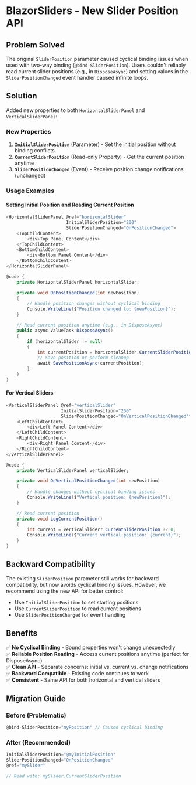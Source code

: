 # BlazorSliders - New Slider Position API

## Problem Solved

The original `SliderPosition` parameter caused cyclical binding issues when used with two-way binding (`@bind-SliderPosition`). Users couldn't reliably read current slider positions (e.g., in `DisposeAsync`) and setting values in the `SliderPositionChanged` event handler caused infinite loops.

## Solution

Added new properties to both `HorizontalSliderPanel` and `VerticalSliderPanel`:

### New Properties

1. **`InitialSliderPosition`** (Parameter) - Set the initial position without binding conflicts
2. **`CurrentSliderPosition`** (Read-only Property) - Get the current position anytime
3. **`SliderPositionChanged`** (Event) - Receive position change notifications (unchanged)

### Usage Examples

#### Setting Initial Position and Reading Current Position

```csharp
<HorizontalSliderPanel @ref="horizontalSlider"
                       InitialSliderPosition="200" 
                       SliderPositionChanged="OnPositionChanged">
    <TopChildContent>
        <div>Top Panel Content</div>
    </TopChildContent>
    <BottomChildContent>
        <div>Bottom Panel Content</div>
    </BottomChildContent>
</HorizontalSliderPanel>

@code {
    private HorizontalSliderPanel horizontalSlider;

    private void OnPositionChanged(int newPosition)
    {
        // Handle position changes without cyclical binding
        Console.WriteLine($"Position changed to: {newPosition}");
    }

    // Read current position anytime (e.g., in DisposeAsync)
    public async ValueTask DisposeAsync()
    {
        if (horizontalSlider != null)
        {
            int currentPosition = horizontalSlider.CurrentSliderPosition;
            // Save position or perform cleanup
            await SavePositionAsync(currentPosition);
        }
    }
}
```

#### For Vertical Sliders

```csharp
<VerticalSliderPanel @ref="verticalSlider"
                     InitialSliderPosition="250"
                     SliderPositionChanged="OnVerticalPositionChanged">
    <LeftChildContent>
        <div>Left Panel Content</div>
    </LeftChildContent>
    <RightChildContent>
        <div>Right Panel Content</div>
    </RightChildContent>
</VerticalSliderPanel>

@code {
    private VerticalSliderPanel verticalSlider;

    private void OnVerticalPositionChanged(int newPosition)
    {
        // Handle changes without cyclical binding issues
        Console.WriteLine($"Vertical position: {newPosition}");
    }

    // Read current position
    private void LogCurrentPosition()
    {
        int current = verticalSlider?.CurrentSliderPosition ?? 0;
        Console.WriteLine($"Current vertical position: {current}");
    }
}
```

## Backward Compatibility

The existing `SliderPosition` parameter still works for backward compatibility, but now avoids cyclical binding issues. However, we recommend using the new API for better control:

- Use `InitialSliderPosition` to set starting positions
- Use `CurrentSliderPosition` to read current positions
- Use `SliderPositionChanged` for event handling

## Benefits

✅ **No Cyclical Binding** - Bound properties won't change unexpectedly  
✅ **Reliable Position Reading** - Access current positions anytime (perfect for DisposeAsync)  
✅ **Clean API** - Separate concerns: initial vs. current vs. change notifications  
✅ **Backward Compatible** - Existing code continues to work  
✅ **Consistent** - Same API for both horizontal and vertical sliders  

## Migration Guide

### Before (Problematic)
```csharp
@bind-SliderPosition="myPosition" // Caused cyclical binding
```

### After (Recommended)
```csharp
InitialSliderPosition="@myInitialPosition"
SliderPositionChanged="OnPositionChanged"
@ref="mySlider"

// Read with: mySlider.CurrentSliderPosition
```